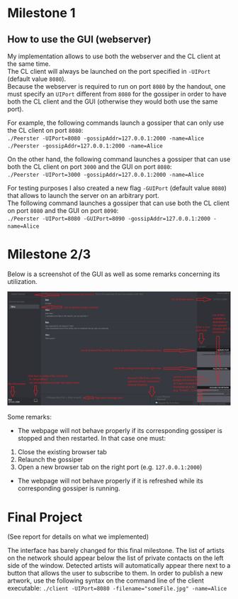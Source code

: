 Milestone 1
=======

## How to use the GUI (webserver)

My implementation allows to use both the webserver and the CL client at the same time.  
The CL client will always be launched on the port specified in `-UIPort` (default value `8080`).   
Because the webserver is required to run on port `8080` by the handout, one must specify an `UIPort` different from `8080` for the gossiper in order to have both the CL client and the GUI (otherwise they would both use the same port).  

For example, the following commands launch a gossiper that can only use the CL client on port `8080`:  
`./Peerster -UIPort=8080 -gossipAddr=127.0.0.1:2000 -name=Alice`  
`./Peerster -gossipAddr=127.0.0.1:2000 -name=Alice`

On the other hand, the following command launches a gossiper that can use both the CL client on port `3000` and the GUI on port `8080`:  
`./Peerster -UIPort=3000 -gossipAddr=127.0.0.1:2000 -name=Alice`  

For testing purposes I also created a new flag `-GUIPort` (default value `8080`) that allows to launch the server on an arbitrary port.  
The following command launches a gossiper that can use both the CL client on port `8080` and the GUI on port `8090`:  
`./Peerster -UIPort=8080 -GUIPort=8090 -gossipAddr=127.0.0.1:2000 -name=Alice`  

Milestone 2/3
=======

Below is a screenshot of the GUI as well as some remarks concerning its utilization.

![Image](GUI_screenshot.png "icon")

Some remarks:
* The webpage will not behave properly if its corresponding gossiper is stopped and then restarted. In that case one must:
1. Close the existing browser tab 
2. Relaunch the gossiper
3. Open a new browser tab on the right port (e.g. `127.0.0.1:2000`)
* The webpage will not behave properly if it is refreshed while its corresponding gossiper is running.

Final Project
=======

(See report for details on what we implemented)

The interface has barely changed for this final milestone. The list of artists on the network should appear below the list of private contacts on the left side of the window. Detected artists will automatically appear there next to a button that allows the user to subscribe to them. In order to publish a new artwork, use the following syntax on the command line of the client executable:
`./client -UIPort=8080 -filename="someFile.jpg" -name=Alice`  